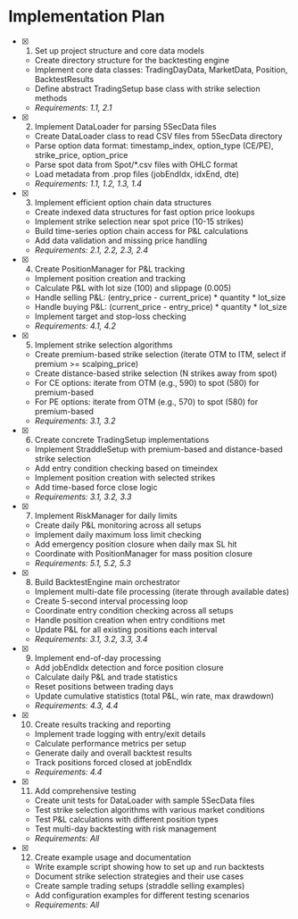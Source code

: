 # Implementation Plan

- [x] 1. Set up project structure and core data models
  - Create directory structure for the backtesting engine
  - Implement core data classes: TradingDayData, MarketData, Position, BacktestResults
  - Define abstract TradingSetup base class with strike selection methods
  - _Requirements: 1.1, 2.1_

- [x] 2. Implement DataLoader for parsing 5SecData files
  - Create DataLoader class to read CSV files from 5SecData directory
  - Parse option data format: timestamp_index, option_type (CE/PE), strike_price, option_price
  - Parse spot data from Spot/*.csv files with OHLC format
  - Load metadata from .prop files (jobEndIdx, idxEnd, dte)
  - _Requirements: 1.1, 1.2, 1.3, 1.4_

- [x] 3. Implement efficient option chain data structures
  - Create indexed data structures for fast option price lookups
  - Implement strike selection near spot price (10-15 strikes)
  - Build time-series option chain access for P&L calculations
  - Add data validation and missing price handling
  - _Requirements: 2.1, 2.2, 2.3, 2.4_

- [x] 4. Create PositionManager for P&L tracking
  - Implement position creation and tracking
  - Calculate P&L with lot size (100) and slippage (0.005)
  - Handle selling P&L: (entry_price - current_price) * quantity * lot_size
  - Handle buying P&L: (current_price - entry_price) * quantity * lot_size
  - Implement target and stop-loss checking
  - _Requirements: 4.1, 4.2_

- [x] 5. Implement strike selection algorithms
  - Create premium-based strike selection (iterate OTM to ITM, select if premium >= scalping_price)
  - Create distance-based strike selection (N strikes away from spot)
  - For CE options: iterate from OTM (e.g., 590) to spot (580) for premium-based
  - For PE options: iterate from OTM (e.g., 570) to spot (580) for premium-based
  - _Requirements: 3.1, 3.2_

- [x] 6. Create concrete TradingSetup implementations
  - Implement StraddleSetup with premium-based and distance-based strike selection
  - Add entry condition checking based on timeindex
  - Implement position creation with selected strikes
  - Add time-based force close logic
  - _Requirements: 3.1, 3.2, 3.3_

- [x] 7. Implement RiskManager for daily limits
  - Create daily P&L monitoring across all setups
  - Implement daily maximum loss limit checking
  - Add emergency position closure when daily max SL hit
  - Coordinate with PositionManager for mass position closure
  - _Requirements: 5.1, 5.2, 5.3_

- [x] 8. Build BacktestEngine main orchestrator
  - Implement multi-date file processing (iterate through available dates)
  - Create 5-second interval processing loop
  - Coordinate entry condition checking across all setups
  - Handle position creation when entry conditions met
  - Update P&L for all existing positions each interval
  - _Requirements: 3.1, 3.2, 3.3, 3.4_

- [x] 9. Implement end-of-day processing
  - Add jobEndIdx detection and force position closure
  - Calculate daily P&L and trade statistics
  - Reset positions between trading days
  - Update cumulative statistics (total P&L, win rate, max drawdown)
  - _Requirements: 4.3, 4.4_

- [x] 10. Create results tracking and reporting
  - Implement trade logging with entry/exit details
  - Calculate performance metrics per setup
  - Generate daily and overall backtest results
  - Track positions forced closed at jobEndIdx
  - _Requirements: 4.4_

- [x] 11. Add comprehensive testing
  - Create unit tests for DataLoader with sample 5SecData files
  - Test strike selection algorithms with various market conditions
  - Test P&L calculations with different position types
  - Test multi-day backtesting with risk management
  - _Requirements: All_

- [x] 12. Create example usage and documentation
  - Write example script showing how to set up and run backtests
  - Document strike selection strategies and their use cases
  - Create sample trading setups (straddle selling examples)
  - Add configuration examples for different testing scenarios
  - _Requirements: All_